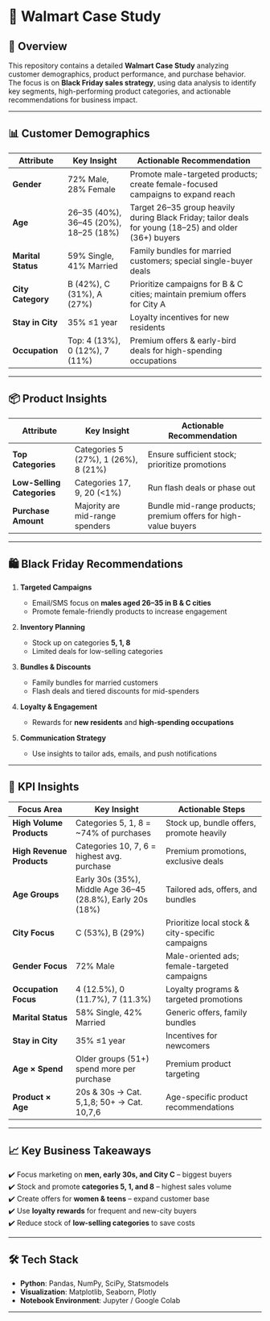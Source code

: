 # 🛒 Walmart Case Study

## 📌 Overview  
This repository contains a detailed **Walmart Case Study** analyzing customer demographics, product performance, and purchase behavior.  
The focus is on **Black Friday sales strategy**, using data analysis to identify key segments, high-performing product categories, and actionable recommendations for business impact.  

---

## 📊 Customer Demographics  

| Attribute       | Key Insight | Actionable Recommendation |
|-----------------|-------------|---------------------------|
| **Gender**      | 72% Male, 28% Female | Promote male-targeted products; create female-focused campaigns to expand reach |
| **Age**         | 26–35 (40%), 36–45 (20%), 18–25 (18%) | Target 26–35 group heavily during Black Friday; tailor deals for young (18–25) and older (36+) buyers |
| **Marital Status** | 59% Single, 41% Married | Family bundles for married customers; special single-buyer deals |
| **City Category** | B (42%), C (31%), A (27%) | Prioritize campaigns for B & C cities; maintain premium offers for City A |
| **Stay in City** | 35% ≤1 year | Loyalty incentives for new residents |
| **Occupation**  | Top: 4 (13%), 0 (12%), 7 (11%) | Premium offers & early-bird deals for high-spending occupations |

---

## 📦 Product Insights  

| Attribute         | Key Insight | Actionable Recommendation |
|-------------------|-------------|---------------------------|
| **Top Categories** | Categories 5 (27%), 1 (26%), 8 (21%) | Ensure sufficient stock; prioritize promotions |
| **Low-Selling Categories** | Categories 17, 9, 20 (<1%) | Run flash deals or phase out |
| **Purchase Amount** | Majority are mid-range spenders | Bundle mid-range products; premium offers for high-value buyers |

---

## 🛍️ Black Friday Recommendations  

1. **Targeted Campaigns**  
   - Email/SMS focus on **males aged 26–35 in B & C cities**  
   - Promote female-friendly products to increase engagement  

2. **Inventory Planning**  
   - Stock up on categories **5, 1, 8**  
   - Limited deals for low-selling categories  

3. **Bundles & Discounts**  
   - Family bundles for married customers  
   - Flash deals and tiered discounts for mid-spenders  

4. **Loyalty & Engagement**  
   - Rewards for **new residents** and **high-spending occupations**  

5. **Communication Strategy**  
   - Use insights to tailor ads, emails, and push notifications  

---

## 📌 KPI Insights  

| Focus Area        | Key Insight | Actionable Steps |
|-------------------|-------------|------------------|
| **High Volume Products** | Categories 5, 1, 8 = ~74% of purchases | Stock up, bundle offers, promote heavily |
| **High Revenue Products** | Categories 10, 7, 6 = highest avg. purchase | Premium promotions, exclusive deals |
| **Age Groups** | Early 30s (35%), Middle Age 36–45 (28.8%), Early 20s (18%) | Tailored ads, offers, and bundles |
| **City Focus** | C (53%), B (29%) | Prioritize local stock & city-specific campaigns |
| **Gender Focus** | 72% Male | Male-oriented ads; female-targeted campaigns |
| **Occupation Focus** | 4 (12.5%), 0 (11.7%), 7 (11.3%) | Loyalty programs & targeted promotions |
| **Marital Status** | 58% Single, 42% Married | Generic offers, family bundles |
| **Stay in City** | 35% ≤1 year | Incentives for newcomers |
| **Age × Spend** | Older groups (51+) spend more per purchase | Premium product targeting |
| **Product × Age** | 20s & 30s → Cat. 5,1,8; 50+ → Cat. 10,7,6 | Age-specific product recommendations |

---

## 📈 Key Business Takeaways  

✔️ Focus marketing on **men, early 30s, and City C** – biggest buyers  
✔️ Stock and promote **categories 5, 1, and 8** – highest sales volume  
✔️ Create offers for **women & teens** – expand customer base  
✔️ Use **loyalty rewards** for frequent and new-city buyers  
✔️ Reduce stock of **low-selling categories** to save costs  

---

## 🛠️ Tech Stack  
- **Python**: Pandas, NumPy, SciPy, Statsmodels  
- **Visualization**: Matplotlib, Seaborn, Plotly  
- **Notebook Environment**: Jupyter / Google Colab  

---



